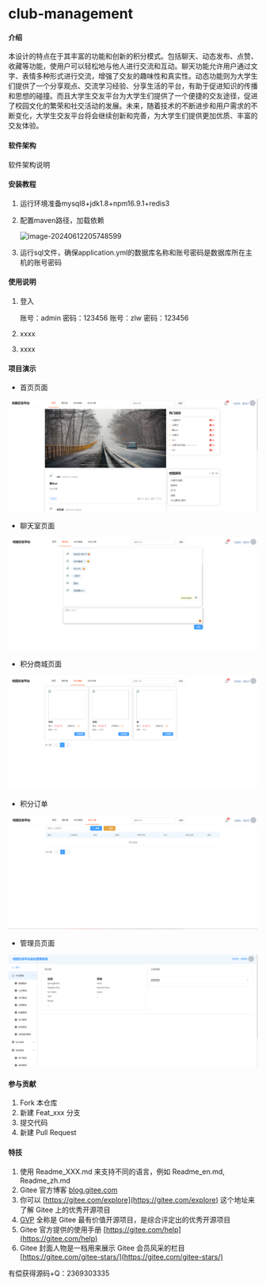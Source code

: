 # club-management

#### 介绍
本设计的特点在于其丰富的功能和创新的积分模式。包括聊天、动态发布、点赞、收藏等功能，使用户可以轻松地与他人进行交流和互动。聊天功能允许用户通过文字、表情多种形式进行交流，增强了交友的趣味性和真实性。动态功能则为大学生们提供了一个分享观点、交流学习经验、分享生活的平台，有助于促进知识的传播和思想的碰撞。而且大学生交友平台为大学生们提供了一个便捷的交友途径，促进了校园文化的繁荣和社交活动的发展。未来，随着技术的不断进步和用户需求的不断变化，大学生交友平台将会继续创新和完善，为大学生们提供更加优质、丰富的交友体验。

#### 软件架构
软件架构说明


#### 安装教程

1. 运行环境准备mysql8+jdk1.8+npm16.9.1+redis3

2. 配置maven路径，加载依赖

   ![image-20240612205748599](file://E:\文件\论文\社团管理\ClubManagement\image-20240612205748599.png?lastModify=1718199439)

3. 运行sql文件，确保application.yml的数据库名称和账号密码是数据库所在主机的账号密码

#### 使用说明

1. 登入

   账号：admin	密码：123456
   账号：zlw	密码：123456

2. xxxx

3. xxxx

#### 项目演示

+ 首页页面

![image-20240612213947006](image-20240612213947006.png)

+ 聊天室页面

![image-20240612213956377](image-20240612213956377.png)

+ 积分商城页面

![image-20240612214018446](image-20240612214018446.png)

+ 积分订单

![image-20240612214032177](image-20240612214032177.png)

+ 管理员页面

![image-20240612215123101](image-20240612215123101.png)

#### 参与贡献

1.  Fork 本仓库
2.  新建 Feat_xxx 分支
3.  提交代码
4.  新建 Pull Request


#### 特技

1.  使用 Readme\_XXX.md 来支持不同的语言，例如 Readme\_en.md, Readme\_zh.md
2.  Gitee 官方博客 [blog.gitee.com](https://blog.gitee.com)
3.  你可以 [https://gitee.com/explore](https://gitee.com/explore) 这个地址来了解 Gitee 上的优秀开源项目
4.  [GVP](https://gitee.com/gvp) 全称是 Gitee 最有价值开源项目，是综合评定出的优秀开源项目
5.  Gitee 官方提供的使用手册 [https://gitee.com/help](https://gitee.com/help)
6.  Gitee 封面人物是一档用来展示 Gitee 会员风采的栏目 [https://gitee.com/gitee-stars/](https://gitee.com/gitee-stars/)

有偿获得源码+Q：2369303335